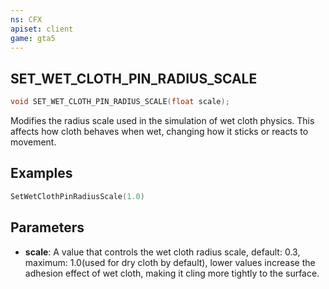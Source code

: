```yaml
---
ns: CFX
apiset: client
game: gta5
---
```

## SET_WET_CLOTH_PIN_RADIUS_SCALE

```c
void SET_WET_CLOTH_PIN_RADIUS_SCALE(float scale);
```

Modifies the radius scale used in the simulation of wet cloth physics.
This affects how cloth behaves when wet, changing how it sticks or reacts to movement.

## Examples

```lua
SetWetClothPinRadiusScale(1.0)
```

## Parameters
* **scale**: A value that controls the wet cloth radius scale, default: 0.3, maximum: 1.0(used for dry cloth by default), lower values increase the adhesion effect of wet cloth, making it cling more tightly to the surface.
